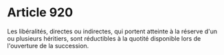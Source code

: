 # Article 920

Les libéralités, directes ou indirectes, qui portent atteinte à la réserve d'un ou plusieurs héritiers, sont réductibles à la quotité disponible lors de l'ouverture de la succession.